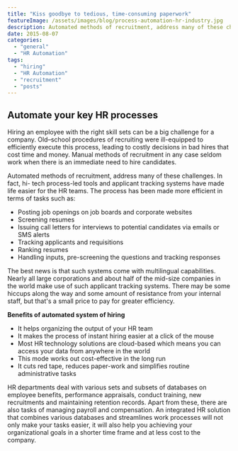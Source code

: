 ```yaml
---
title: "Kiss goodbye to tedious, time-consuming paperwork"
featureImage: /assets/images/blog/process-automation-hr-industry.jpg
description: Automated methods of recruitment, address many of these challenges. In fact, hi- tech process-led tools and applicant tracking systems have made life easier for the HR teams
date: 2015-08-07
categories: 
  - "general"
  - "HR Automation"
tags: 
  - "hiring"
  - "HR Automation"
  - "recruitment"
  - "posts"
---
```


## **Automate your key HR processes**

Hiring an employee with the right skill sets can be a big challenge for a company. Old–school procedures of recruiting were ill-equipped to efficiently execute this process, leading to costly decisions in bad hires that cost time and money. Manual methods of recruitment in any case seldom work when there is an immediate need to hire candidates.

Automated methods of recruitment, address many of these challenges. In fact, hi- tech process-led tools and applicant tracking systems have made life easier for the HR teams. The process has been made more efficient in terms of tasks such as:

- Posting job openings on job boards and corporate websites
- Screening resumes
- Issuing call letters for interviews to potential candidates via emails or SMS alerts
- Tracking applicants and requisitions
- Ranking resumes
- Handling inputs, pre-screening the questions and tracking responses

The best news is that such systems come with multilingual capabilities. Nearly all large corporations and about half of the mid-size companies in the world make use of such applicant tracking systems. There may be some hiccups along the way and some amount of resistance from your internal staff, but that's a small price to pay for greater efficiency.

**Benefits of automated system of hiring**

- It helps organizing the output of your HR team
- It makes the process of instant hiring easier at a click of the mouse
- Most HR technology solutions are cloud-based which means you can access your data from anywhere in the world
- This mode works out cost-effective in the long run
- It cuts red tape, reduces paper-work and simplifies routine administrative tasks

HR departments deal with various sets and subsets of databases on employee benefits, performance appraisals, conduct training, new recruitments and maintaining retention records. Apart from these, there are also tasks of managing payroll and compensation. An integrated HR solution that combines various databases and streamlines work processes will not only make your tasks easier, it will also help you achieving your organizational goals in a shorter time frame and at less cost to the company.
